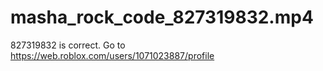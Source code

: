 # masha_rock_code_827319832.mp4
827319832 is correct. Go to https://web.roblox.com/users/1071023887/profile

